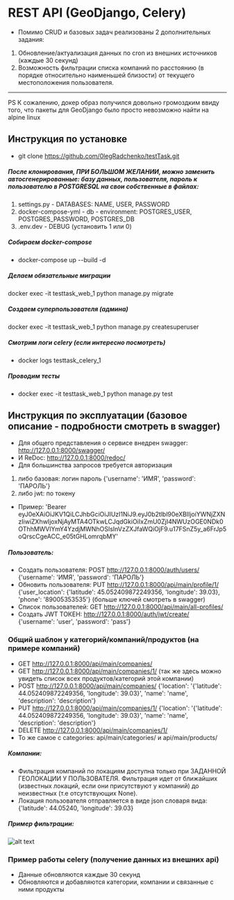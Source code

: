 # REST API (GeoDjango, Celery)
* Помимо CRUD и базовых задач реализованы 2 дополнительных задания:
1) Обновление/актуализация данных по cron из внешних источников (каждые 30 секунд)
2) Возможность фильтрации списка компаний по расстоянию (в порядке относительно наименьшей близости) от текущего местоположения пользователя.
_________________
PS К сожалению, докер образ получился довольно громоздким ввиду того, что пакеты для GeoDjango было просто невозможно найти на alpine linux


## Инструкция по установке

* git clone https://github.com/0legRadchenko/testTask.git
##### После клонирования, ПРИ БОЛЬШОМ ЖЕЛАНИИ, можно заменить автосгенерированные: базу данных, пользователя, пароль к пользователю в POSTGRESQL на свои собственные в файлах:
1) settings.py - DATABASES: NAME, USER, PASSWORD
2) docker-compose-yml - db - environment: POSTGRES_USER, POSTGRES_PASSWORD, POSTGRES_DB
3) .env.dev - DEBUG (установить 1 или 0)

##### Собираем docker-compose
* docker-compose up --build -d
##### Делаем обязательные миграции
docker exec -it testtask_web_1 python manage.py migrate
##### Создаем суперпользователя (админа)
docker exec -it testtask_web_1 python manage.py createsuperuser
##### Смотрим логи celery (если интересно посмотреть)
* docker logs testtask_celery_1
##### Проводим тесты
* docker exec -it testtask_web_1 python manage.py test
## Инструкция по эксплуатации (базовое описание - подробности смотреть в swagger)
* Для общего представления о сервисе внедрен swagger: http://127.0.0.1:8000/swagger/
* И ReDoc: http://127.0.0.1:8000/redoc/
* Для большинства запросов требуется авторизация
1) либо базовая: логин пароль {'username': 'ИМЯ', 'password': 'ПАРОЛЬ'}
2) либо jwt: по токену
* Пример: 'Bearer eyJ0eXAiOiJKV1QiLCJhbGciOiJIUzI1NiJ9.eyJ0b2tlbl90eXBlIjoiYWNjZXNzIiwiZXhwIjoxNjAyMTA4OTkwLCJqdGkiOiIxZmU0ZjI4NWUzOGE0NDk0OThhMWVlYmY4YzdjMWNhOSIsInVzZXJfaWQiOjF9.u17FSnZ5y_a6FrJp5oQrscCgeACC_e05tGHLomrqbMY'
##### Пользователь:
* Создать пользователя: POST http://127.0.0.1:8000/auth/users/ {'username': 'ИМЯ', 'password': 'ПАРОЛЬ'}
* Обновить пользователя: PUT http://127.0.0.1:8000/api/main/profile/1/ {'user_location': {'latitude': 45.052409872249356, 'longitude': 39.03}, 'phone': '89005353535'} (больше ключей смотреть в swagger)
* Список пользователей: GET http://127.0.0.1:8000/api/main/all-profiles/
* Создать JWT ТОКЕН: http://127.0.0.1:8000/auth/jwt/create/ {'username': 'user', 'password': 'pass'}


### Общий шаблон у категорий/компаний/продуктов (на примере компаний)
* GET http://127.0.0.1:8000/api/main/companies/
* GET http://127.0.0.1:8000/api/main/companies/1/ (так же здесь можно увидеть список всех продуктов/категорий этой компании)
* POST http://127.0.0.1:8000/api/main/companies/ {'location': '{'latitude': 44.052409872249356, 'longitude': 39.03}', 'name': 'name', 'description': 'description'} 
* PUT http://127.0.0.1:8000/api/main/companies/1/ {'location': '{'latitude': 44.052409872249356, 'longitude': 39.03}', 'name': 'name', 'description': 'description'}
* DELETE http://127.0.0.1:8000/api/main/companies/1/
* То же самое с categories: api/main/categories/ и api/main/products/
##### Компании:
* Фильтрация компаний по локациям доступна только при ЗАДАННОЙ ГЕОЛОКАЦИИ У ПОЛЬЗОВАТЕЛЯ. Фильтрация идет от ближайших (известных локаций, если они присутствуют у компаний) до неизвестных (т.е отсутствующих None).
* Локация пользователя отправляется в виде json словаря вида: {'latitude': 44.05240, 'longitude': 39.03}
##### Пример фильтрации:
![alt text](https://sun9-72.userapi.com/c-Z_SaZ3cZc7mxdhhgcC9ao8oPaiYJDtrCyosA/EGMhxSEHq4o.jpg)
### Пример работы celery (получение данных из внешних api)
* Данные обновляются каждые 30 секунд
* Обновляются и добавляются категории, компании и связанные с ними продукты







